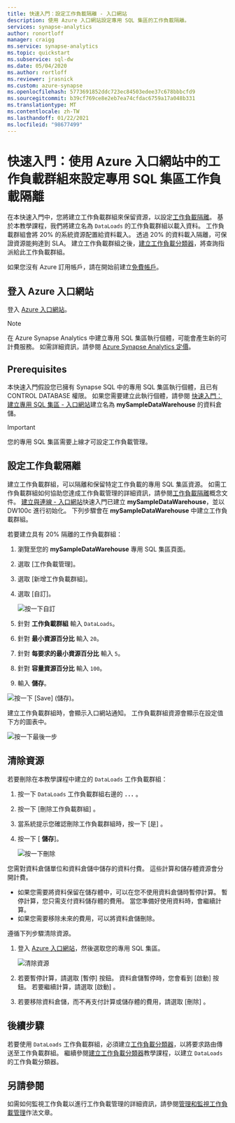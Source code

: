 ```yaml
---
title: 快速入門：設定工作負載隔離 - 入口網站
description: 使用 Azure 入口網站設定專用 SQL 集區的工作負載隔離。
services: synapse-analytics
author: ronortloff
manager: craigg
ms.service: synapse-analytics
ms.topic: quickstart
ms.subservice: sql-dw
ms.date: 05/04/2020
ms.author: rortloff
ms.reviewer: jrasnick
ms.custom: azure-synapse
ms.openlocfilehash: 5773691852ddc723ec84503edee37c678bbbcfd9
ms.sourcegitcommit: b39cf769ce8e2eb7ea74cfdac6759a17a048b331
ms.translationtype: MT
ms.contentlocale: zh-TW
ms.lasthandoff: 01/22/2021
ms.locfileid: "98677499"
---
```

# <a name="quickstart-configure-dedicated-sql-pool-workload-isolation-using-a-workload-group-in-the-azure-portal"></a>快速入門：使用 Azure 入口網站中的工作負載群組來設定專用 SQL 集區工作負載隔離

在本快速入門中，您將建立工作負載群組來保留資源，以設定[工作負載隔離](sql-data-warehouse-workload-isolation.md)。  基於本教學課程，我們將建立名為 `DataLoads` 的工作負載群組以載入資料。 工作負載群組會將 20% 的系統資源配置給資料載入。  透過 20% 的資料載入隔離，可保證資源能夠達到 SLA。  建立工作負載群組之後，[建立工作負載分類器](quickstart-create-a-workload-classifier-portal.md)，將查詢指派給此工作負載群組。


如果您沒有 Azure 訂用帳戶，請在開始前建立[免費帳戶](https://azure.microsoft.com/free/)。


## <a name="sign-in-to-the-azure-portal"></a>登入 Azure 入口網站

登入 [Azure 入口網站](https://portal.azure.com/)。

> [!NOTE]
> 在 Azure Synapse Analytics 中建立專用 SQL 集區執行個體，可能會產生新的可計費服務。  如需詳細資訊，請參閱 [Azure Synapse Analytics 定價](https://azure.microsoft.com/pricing/details/sql-data-warehouse/)。

## <a name="prerequisites"></a>Prerequisites

本快速入門假設您已擁有 Synapse SQL 中的專用 SQL 集區執行個體，且已有 CONTROL DATABASE 權限。 如果您需要建立此執行個體，請參閱 [快速入門：建立專用 SQL 集區 - 入口網站](../quickstart-create-sql-pool-portal.md)建立名為 **mySampleDataWarehouse** 的資料倉儲。

>[!IMPORTANT] 
>您的專用 SQL 集區需要上線才可設定工作負載管理。 

## <a name="configure-workload-isolation"></a>設定工作負載隔離

建立工作負載群組，可以隔離和保留特定工作負載的專用 SQL 集區資源。  如需工作負載群組如何協助您達成工作負載管理的詳細資訊，請參閱[工作負載隔離](sql-data-warehouse-workload-isolation.md)概念文件。  [建立與連線 - 入口網站](create-data-warehouse-portal.md)快速入門已建立 **mySampleDataWarehouse**，並以 DW100c 進行初始化。 下列步驟會在 **mySampleDataWarehouse** 中建立工作負載群組。

若要建立具有 20% 隔離的工作負載群組：
1.  瀏覽至您的 **mySampleDataWarehouse** 專用 SQL 集區頁面。
1.  選取 [工作負載管理]。
1.  選取 [新增工作負載群組]。
1.  選取 [自訂]。

    ![按一下自訂](./media/quickstart-configure-workload-isolation-portal/create-wg.png)

6.  針對 **工作負載群組** 輸入 `DataLoads`。
7.  針對 **最小資源百分比** 輸入 `20`。
8.  針對 **每要求的最小資源百分比** 輸入 `5`。
9.  針對 **容量資源百分比** 輸入 `100`。
10. 輸入 **儲存**。

   ![按一下 [Save] \(儲存)。](./media/quickstart-configure-workload-isolation-portal/configure-wg.png)

建立工作負載群組時，會顯示入口網站通知。  工作負載群組資源會顯示在設定值下方的圖表中。

   ![按一下最後一步](./media/quickstart-configure-workload-isolation-portal/display-wg.png)

## <a name="clean-up-resources"></a>清除資源

若要刪除在本教學課程中建立的 `DataLoads` 工作負載群組：
1. 按一下 `DataLoads` 工作負載群組右邊的 **`...`** 。
2. 按一下 [刪除工作負載群組]  。
3. 當系統提示您確認刪除工作負載群組時，按一下 [是]  。
4. 按一下 [ **儲存**]。

   ![按一下刪除](./media/quickstart-configure-workload-isolation-portal/delete-wg.png)



您需對資料倉儲單位和資料倉儲中儲存的資料付費。 這些計算和儲存體資源會分開計費。

- 如果您需要將資料保留在儲存體中，可以在您不使用資料倉儲時暫停計算。 暫停計算，您只需支付資料儲存體的費用。 當您準備好使用資料時，會繼續計算。
- 如果您需要移除未來的費用，可以將資料倉儲刪除。

遵循下列步驟清除資源。

1. 登入 [Azure 入口網站](https://portal.azure.com)，然後選取您的專用 SQL 集區。

    ![清除資源](./media/load-data-from-azure-blob-storage-using-polybase/clean-up-resources.png)

2. 若要暫停計算，請選取 [暫停]  按鈕。 資料倉儲暫停時，您會看到 [啟動]  按鈕。  若要繼續計算，請選取 [啟動]  。

3. 若要移除資料倉儲，而不再支付計算或儲存體的費用，請選取 [刪除]  。

## <a name="next-steps"></a>後續步驟

若要使用 `DataLoads` 工作負載群組，必須建立[工作負載分類器](/sql/t-sql/statements/create-workload-classifier-transact-sql?toc=/azure/synapse-analytics/sql-data-warehouse/toc.json&bc=/azure/synapse-analytics/sql-data-warehouse/breadcrumb/toc.json&view=azure-sqldw-latest&preserve-view=true)，以將要求路由傳送至工作負載群組。  繼續參閱[建立工作負載分類器](quickstart-create-a-workload-classifier-portal.md)教學課程，以建立 `DataLoads` 的工作負載分類器。

## <a name="see-also"></a>另請參閱
如需如何監視工作負載以進行工作負載管理的詳細資訊，請參閱[管理和監視工作負載管理](sql-data-warehouse-how-to-manage-and-monitor-workload-importance.md)作法文章。
